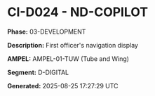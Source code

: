 # CI-D024 - ND-COPILOT

**Phase:** 03-DEVELOPMENT

**Description:** First officer's navigation display

**AMPEL:** AMPEL-01-TUW (Tube and Wing)

**Segment:** D-DIGITAL

**Generated:** 2025-08-25 17:27:29 UTC
